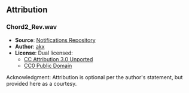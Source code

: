 ## Attribution

### Chord2_Rev.wav
- **Source**: [Notifications Repository](https://github.com/akx/Notifications)
- **Author**: [akx](https://github.com/akx)
- **License**: Dual licensed:
  - [CC Attribution 3.0 Unported](https://creativecommons.org/licenses/by/3.0/)
  - [CC0 Public Domain](https://creativecommons.org/publicdomain/zero/1.0/)

Acknowledgment: Attribution is optional per the author's statement, but provided here as a courtesy.